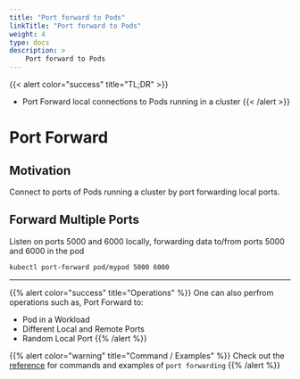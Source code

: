 ```yaml
---
title: "Port forward to Pods"
linkTitle: "Port forward to Pods"
weight: 4
type: docs
description: >
    Port forward to Pods
---
```



{{< alert color="success" title="TL;DR" >}}
- Port Forward local connections to Pods running in a cluster 
{{< /alert >}}

# Port Forward

## Motivation

Connect to ports of Pods running a cluster by port forwarding local ports.

## Forward Multiple Ports

Listen on ports 5000 and 6000 locally, forwarding data to/from ports 5000 and 6000 in the pod

```bash
kubectl port-forward pod/mypod 5000 6000
```

---

{{% alert color="success" title="Operations" %}}
One can also perfrom operations such as, Port Forward to:
- Pod in a Workload
- Different Local and Remote Ports
- Random Local Port
{{% /alert %}}

{{% alert color="warning" title="Command / Examples" %}}
Check out the [reference](/references/kubectl/port-forward/) for commands and examples of `port forwarding`
{{% /alert %}}
